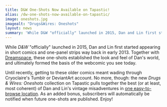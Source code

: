 ```yaml
---
title: D&W One-Shots Now Available on Tapastic!
alias: /dw-one-shots-now-available-on-tapastic/
image: oneshots.jpg
imagealt: "Drugs&Wires: Oneshots"
layout: news
summary: 'While D&W "officially" launched in 2015, Dan and Lin first started appearing in short comics and one-panel strips way back in early 2013. Together with Dreamspace, these one-shots established the look and feel of Dan''s world, and ultimately formed the basis of the webcomic you see today.'
---
```


While *D&amp;W* "officially" launched in 2015, Dan and Lin first started appearing in short comics and one-panel strips way back in early 2013. Together with [Dreamspace](http://dreamspace.nfshost.com/), these one-shots established the look and feel of Dan's world, and ultimately formed the basis of the webcomic you see today.

Until recently, getting to these older comics meant wading through Cryoclaire's Tumblr or DeviantArt account. No more, though: the new _Drugs &amp; Wires: Oneshots_ collection on Tapastic pulls together the best (or at least, most coherent) of Dan and Lin's vintage misadventures in [one easy-to-browse location](http://tapastic.com/series/DW-Oneshots). As an added bonus, subscribers will automatically be notified when future one-shots are published. Enjoy!

